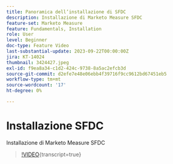 ```yaml
---
title: Panoramica dell’installazione di SFDC
description: Installazione di Marketo Measure SFDC
feature-set: Marketo Measure
feature: Fundamentals, Installation
role: User
level: Beginner
doc-type: Feature Video
last-substantial-update: 2023-09-22T00:00:00Z
jira: KT-14024
thumbnail: 3424427.jpeg
exl-id: f9ea8a34-c1d2-424c-9738-8a5ac2efcb3d
source-git-commit: d2efe7e48e06ebb4f39716f9cc9612bd67451eb5
workflow-type: tm+mt
source-wordcount: '17'
ht-degree: 0%

---
```


# Installazione SFDC

Installazione di Marketo Measure SFDC

>[!VIDEO](https://video.tv.adobe.com/v/3451813/?learn=on&captions=ita){transcript=true}
